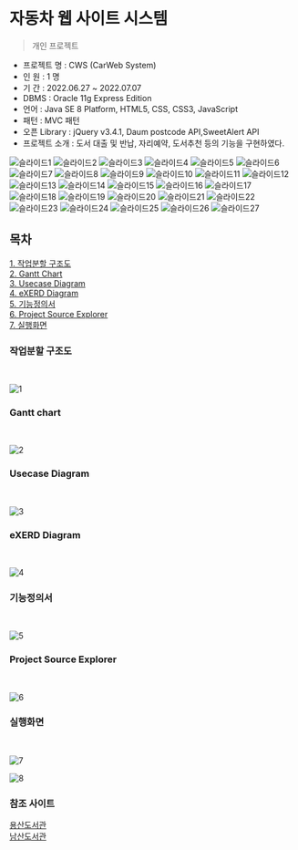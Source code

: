 자동차 웹 사이트 시스템
=========
> 개인 프로젝트

- 프로젝트 명 : CWS (CarWeb System) <br>
- 인 원 : 1 명 <br>
- 기 간 : 2022.06.27 ~ 2022.07.07 <br>
- DBMS : Oracle 11g Express Edition <br>
- 언어 : Java SE 8 Platform, HTML5, CSS, CSS3, JavaScript <br>
- 패턴 : MVC 패턴 <br>
- 오픈 Library : jQuery v3.4.1, Daum postcode API,SweetAlert API <br>
- 프로젝트 소개 : 도서 대출 및 반납, 자리예약, 도서추천 등의 기능을 구현하였다. <br>

![슬라이드1](https://user-images.githubusercontent.com/94792080/178390531-b4d75f5f-3ad9-4c36-a308-fdc8c9f390ae.PNG)
![슬라이드2](https://user-images.githubusercontent.com/94792080/178390534-638cc203-44f5-4d68-8bcc-67f41bd5f7d7.PNG)
![슬라이드3](https://user-images.githubusercontent.com/94792080/178390538-87c914d9-4024-4166-98d0-b39063af789c.PNG)
![슬라이드4](https://user-images.githubusercontent.com/94792080/178390541-31f442b8-d83d-4faa-8e75-ed66bb5537b0.PNG)
![슬라이드5](https://user-images.githubusercontent.com/94792080/178390545-e2792eb6-f0b0-4277-9890-c3b8952a8f3c.PNG)
![슬라이드6](https://user-images.githubusercontent.com/94792080/178390546-52ca2f35-1da4-4b6a-85fb-ceda3355c6a6.PNG)
![슬라이드7](https://user-images.githubusercontent.com/94792080/178390549-dd6bef92-93ee-4be2-800e-b3f8fdb5b241.PNG)
![슬라이드8](https://user-images.githubusercontent.com/94792080/178390554-dd655fd0-1bde-4e3e-bed9-09db07d15e9b.PNG)
![슬라이드9](https://user-images.githubusercontent.com/94792080/178390558-f3b8373d-ed8c-474b-9ab7-f14a14bf192b.PNG)
![슬라이드10](https://user-images.githubusercontent.com/94792080/178390564-1d3aac36-e66c-4e58-bf47-6d0a28318627.PNG)
![슬라이드11](https://user-images.githubusercontent.com/94792080/178390565-0a8d2975-ab91-4332-953e-7998cc1a5a30.PNG)
![슬라이드12](https://user-images.githubusercontent.com/94792080/178390569-4207a62f-d97d-4188-b4ec-7436b3b2e508.PNG)
![슬라이드13](https://user-images.githubusercontent.com/94792080/178390570-50267311-5369-401c-87d6-f3f09d1a6dec.PNG)
![슬라이드14](https://user-images.githubusercontent.com/94792080/178390574-59d4e4e6-7d59-4387-9983-bb69d7b9907c.PNG)
![슬라이드15](https://user-images.githubusercontent.com/94792080/178390580-101f154f-0a3c-4c8d-84a3-ce7909bc13dd.PNG)
![슬라이드16](https://user-images.githubusercontent.com/94792080/178390581-6f88ef6c-161b-41c4-a82a-419ede9d30c2.PNG)
![슬라이드17](https://user-images.githubusercontent.com/94792080/178390586-75db6113-af06-4d4d-bf1b-d5460e995e40.PNG)
![슬라이드18](https://user-images.githubusercontent.com/94792080/178390591-c3a026f6-644b-4715-a054-15a91a14b238.PNG)
![슬라이드19](https://user-images.githubusercontent.com/94792080/178390594-b2fdd8dd-561e-4afd-a3d9-98823efcd089.PNG)
![슬라이드20](https://user-images.githubusercontent.com/94792080/178390598-055c99c2-e4b3-4053-a713-00203ce97457.PNG)
![슬라이드21](https://user-images.githubusercontent.com/94792080/178390599-fc3eada2-8cd2-4d82-acc7-cbb3be31a1bd.PNG)
![슬라이드22](https://user-images.githubusercontent.com/94792080/178390602-440ea1ce-83f3-4185-919a-4e193920797c.PNG)
![슬라이드23](https://user-images.githubusercontent.com/94792080/178390508-aa04c56b-c76c-4d26-8fc6-f7ad9ee476ad.PNG)
![슬라이드24](https://user-images.githubusercontent.com/94792080/178390514-2f71ae3f-e204-4888-a11d-9360874afb62.PNG)
![슬라이드25](https://user-images.githubusercontent.com/94792080/178390516-e9a81782-0c60-4302-af91-7ea546abe63c.PNG)
![슬라이드26](https://user-images.githubusercontent.com/94792080/178390519-c1519e71-04f6-4329-91ba-42c127ebfb32.PNG)
![슬라이드27](https://user-images.githubusercontent.com/94792080/178390526-48c552fc-f370-41a4-9023-f95491fb7cbb.PNG)



## 목차
[1. 작업분할 구조도](https://user-images.githubusercontent.com/35479999/177796900-a5d6c140-b034-4475-be5c-b19280fa8c69.JPG)<br>
[2. Gantt Chart](https://user-images.githubusercontent.com/35479999/177796906-56d5773c-ffb8-4344-ab85-7cc1a51131dd.JPG)<br>
[3. Usecase Diagram](https://user-images.githubusercontent.com/35479999/177796912-c0d57115-d478-4927-b38e-f4f2397c8716.JPG)<br>
[4. eXERD Diagram](https://user-images.githubusercontent.com/35479999/177796914-0e971e2d-f6cf-4d38-accc-d866abd2d4a7.JPG)<br>
[5. 기능정의서](https://user-images.githubusercontent.com/35479999/177796918-c84791c9-4069-40ac-9a30-edd1265ab0b3.JPG)<br>
[6. Project Source Explorer](https://user-images.githubusercontent.com/35479999/177796922-361f7960-a246-4b55-bd5a-104a65354734.JPG)<br>
[7. 실행화면](https://user-images.githubusercontent.com/35479999/177796924-a8d6d702-fddf-479d-a280-4e28f2aa101a.JPG)<br>


### 작업분할 구조도
<br>

![1](https://user-images.githubusercontent.com/35479999/177796900-a5d6c140-b034-4475-be5c-b19280fa8c69.JPG)

### Gantt chart
<br>

![2](https://user-images.githubusercontent.com/35479999/177796906-56d5773c-ffb8-4344-ab85-7cc1a51131dd.JPG)

### Usecase Diagram
<br>

![3](https://user-images.githubusercontent.com/35479999/177796912-c0d57115-d478-4927-b38e-f4f2397c8716.JPG)

### eXERD Diagram
<br>

![4](https://user-images.githubusercontent.com/35479999/177796914-0e971e2d-f6cf-4d38-accc-d866abd2d4a7.JPG)

### 기능정의서
<br>

![5](https://user-images.githubusercontent.com/35479999/177796918-c84791c9-4069-40ac-9a30-edd1265ab0b3.JPG)

### Project Source Explorer
<br>

![6](https://user-images.githubusercontent.com/35479999/177796922-361f7960-a246-4b55-bd5a-104a65354734.JPG)

### 실행화면
<br>

![7](https://user-images.githubusercontent.com/35479999/177796924-a8d6d702-fddf-479d-a280-4e28f2aa101a.JPG)

![8](https://user-images.githubusercontent.com/35479999/177796927-912fa321-4b33-44a3-9664-3b042a230d5d.JPG)

### 참조 사이트
[용산도서관](https://yslib.sen.go.kr/)<br>
[남산도서관](https://nslib.sen.go.kr/)<br>
